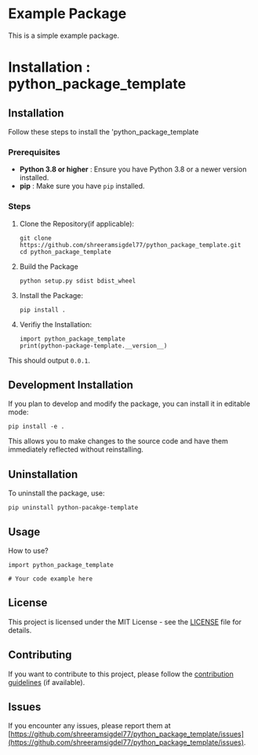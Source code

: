 # Example Package

This is a simple example package.

# Installation : python_package_template

## Installation

Follow these steps to install the 'python_package_template

### Prerequisites

* **Python 3.8 or higher** : Ensure you have Python 3.8 or a newer version installed.
* **pip** : Make sure you have `pip` installed.

### Steps

1. Clone the Repository(if applicable):

   ```
   git clone https://github.com/shreeramsigdel77/python_package_template.git
   cd python_package_template
   ```
2. Build the Package

   ```
   python setup.py sdist bdist_wheel
   ```
3. Install the Package:

   ```
   pip install .
   ```
4. Verifiy the Installation:

   ```
   import python_package_template
   print(python-package-template.__version__)
   ```

This should output `0.0.1`.

## Development Installation

If you plan to develop and modify the package, you can install it in editable mode:

```
pip install -e .
```

This allows you to make changes to the source code and have them immediately reflected without reinstalling.

## Uninstallation

To uninstall the package, use:

```
pip uninstall python-pacakge-template
```

## Usage

How to use?

```
import python_package_template

# Your code example here

```

## License

This project is licensed under the MIT License - see the [LICENSE](LICENSE) file for details.

## Contributing

If you want to contribute to this project, please follow the [contribution guidelines](CONTRIBUTING.md) (if available).

## Issues

If you encounter any issues, please report them at [https://github.com/shreeramsigdel77/python_package_template/issues](https://github.com/shreeramsigdel77/python_package_template/issues).
